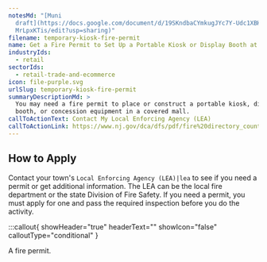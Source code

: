 ```yaml
---
notesMd: "[Muni
  draft](https://docs.google.com/document/d/19SKndbaCYmkugJYc7Y-Udc1XBHhJVBNp3q\
  MrLpxKTis/edit?usp=sharing)"
filename: temporary-kiosk-fire-permit
name: Get a Fire Permit to Set Up a Portable Kiosk or Display Booth at a Mall
industryIds:
  - retail
sectorIds:
  - retail-trade-and-ecommerce
icon: file-purple.svg
urlSlug: temporary-kiosk-fire-permit
summaryDescriptionMd: >
  You may need a fire permit to place or construct a portable kiosk, display
  booth, or concession equipment in a covered mall.
callToActionText: Contact My Local Enforcing Agency (LEA)
callToActionLink: https://www.nj.gov/dca/dfs/pdf/fire%20directory_county%20summary/fire_code_enforcement_director.pdf
---
```

## How to Apply

Contact your town's `Local Enforcing Agency (LEA)|lea` to see if you need a permit or get additional information. The LEA can be the local fire department or the state Division of Fire Safety. If you need a permit, you must apply for one and pass the required inspection before you do the activity.


:::callout{ showHeader="true" headerText="" showIcon="false" calloutType="conditional" }

A fire permit.
